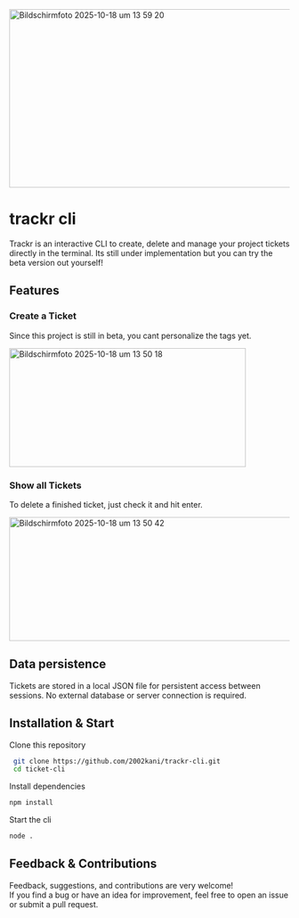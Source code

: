 <img width="680" height="320" alt="Bildschirmfoto 2025-10-18 um 13 59 20" src="https://github.com/user-attachments/assets/4e79607f-2d5b-4b54-8804-4337334df94d" />

# trackr cli
Trackr is an interactive CLI to create, delete and manage your project tickets directly in the terminal. Its still under implementation but you can try the beta version out yourself!

## Features
### Create a Ticket

Since this project is still in beta, you cant personalize the tags yet.

<img width="425" height="213" alt="Bildschirmfoto 2025-10-18 um 13 50 18" src="https://github.com/user-attachments/assets/afbb796b-7503-45fa-aa2b-b295a45356c8" />


### Show all Tickets

To delete a finished ticket, just check it and hit enter.

<img width="630" height="222" alt="Bildschirmfoto 2025-10-18 um 13 50 42" src="https://github.com/user-attachments/assets/ff7e7598-b215-4d15-b901-9092024caf2f" />

## Data persistence
Tickets are stored in a local JSON file for persistent access between sessions. No external database or server connection is required.

## Installation & Start
Clone this repository
  ```bash
   git clone https://github.com/2002kani/trackr-cli.git
   cd ticket-cli
  ```

Install dependencies
```bash
npm install
```

Start the cli
```bash
node .
```

## Feedback & Contributions

Feedback, suggestions, and contributions are very welcome!  
If you find a bug or have an idea for improvement, feel free to open an issue or submit a pull request.
